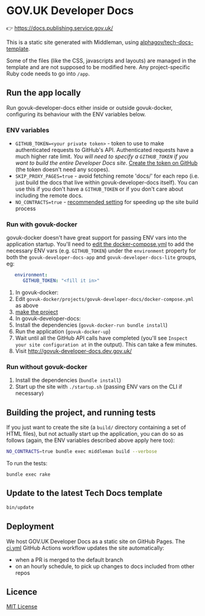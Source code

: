 # GOV.UK Developer Docs

👉 https://docs.publishing.service.gov.uk/

This is a static site generated with Middleman, using [alphagov/tech-docs-template](https://github.com/alphagov/tech-docs-template).

Some of the files (like the CSS, javascripts and layouts) are managed in the template and are not supposed to be modified here. Any project-specific Ruby code needs to go into `/app`.

## Run the app locally

Run govuk-developer-docs either inside or outside govuk-docker, configuring its behaviour with the ENV variables below.

### ENV variables

- `GITHUB_TOKEN=<your private token>` - token to use to make authenticated requests to GitHub's API. Authenticated requests have a much higher rate limit. *You _will_ need to specify a `GITHUB_TOKEN` if you want to build the entire Developer Docs site*. [Create the token on GitHub](https://github.com/settings/tokens/new) (the token doesn't need any scopes).
- `SKIP_PROXY_PAGES=true` - avoid fetching remote 'docs/' for each repo (i.e. just build the docs that live within govuk-developer-docs itself). You can use this if you don't have a `GITHUB_TOKEN` or if you don't care about including the remote docs.
- `NO_CONTRACTS=true` - [recommended setting](https://github.com/alphagov/govuk-developer-docs/commit/4b624a72761490c8e9b99a1aa7a10371415381e6) for speeding up the site build process

### Run with govuk-docker

govuk-docker doesn't have great support for passing ENV vars into the application startup. You'll need to [edit the docker-compose.yml](https://github.com/alphagov/govuk-docker/blob/ed98d3547708286f534598c78fb5c57ee3c8d112/projects/govuk-developer-docs/docker-compose.yml#L12-L17) to add the necessary ENV vars (e.g. `GITHUB_TOKEN`) under the `environment` property for both the `govuk-developer-docs-app` and `govuk-developer-docs-lite` groups, eg:

```yml
   environment:
      GITHUB_TOKEN: "<fill it in>"
```

1. In govuk-docker:
  1. Edit `govuk-docker/projects/govuk-developer-docs/docker-compose.yml` as above
  1. [make the project](https://docs.publishing.service.gov.uk/repos/govuk-docker.html#usage)
1. In govuk-developer-docs:
  1. Install the dependencies (`govuk-docker-run bundle install`)
  1. Run the application (`govuk-docker-up`)
  1. Wait until all the GitHub API calls have completed (you'll see `Inspect your site configuration at` in the output). This can take a few minutes.
1. Visit <http://govuk-developer-docs.dev.gov.uk/>

### Run without govuk-docker

1. Install the dependencies (`bundle install`)
1. Start up the site with `./startup.sh` (passing ENV vars on the CLI if necessary)

## Building the project, and running tests

If you just want to create the site (a `build/` directory containing a set of HTML files), but not actually start up the application, you can do so as follows (again, the ENV variables described above apply here too):

```sh
NO_CONTRACTS=true bundle exec middleman build --verbose
```

To run the tests:

```
bundle exec rake
```

## Update to the latest Tech Docs template

```sh
bin/update
```

## Deployment

We host GOV.UK Developer Docs as a static site on GitHub Pages. The [ci.yml] GitHub Actions workflow updates the site automatically:

- when a PR is merged to the default branch
- on an hourly schedule, to pick up changes to docs included from other repos

## Licence

[MIT License](LICENCE)

[ci.yml]: /.github/workflows/ci.yml
